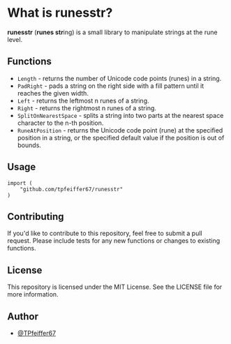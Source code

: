 # What is runesstr?

**runesstr** (**runes str**ing) is a small library to manipulate strings at the rune level.

## Functions

- `Length` - returns the number of Unicode code points (runes) in a string.
- `PadRight` - pads a string on the right side with a fill pattern until it reaches the given width.
- `Left` - returns the leftmost n runes of a string.
- `Right` - returns the rightmost n runes of a string.
- `SplitOnNearestSpace` - splits a string into two parts at the nearest space character to the n-th position.
- `RuneAtPosition` - returns the Unicode code point (rune) at the specified position in a string, or the specified default value if the position is out of bounds.

## Usage

```golang
import (
    "github.com/tpfeiffer67/runesstr"
)
```

## Contributing

If you'd like to contribute to this repository, feel free to submit a pull request. Please include tests for any new functions or changes to existing functions.

## License

This repository is licensed under the MIT License. See the LICENSE file for more information.


## Author

- [@TPfeiffer67](https://www.github.com/TPfeiffer67)
